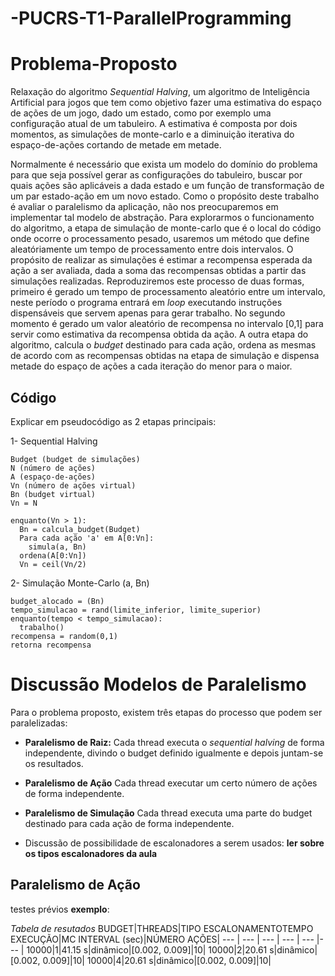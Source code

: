 # -PUCRS-T1-ParallelProgramming

# Problema-Proposto

Relaxação do algoritmo *Sequential Halving*, um algoritmo de Inteligência Artificial para jogos que tem como objetivo fazer uma estimativa do espaço de ações de um jogo, dado um estado, como por exemplo uma configuração atual de um tabuleiro. A estimativa é composta por dois momentos, as simulações de monte-carlo e a diminuição iterativa do espaço-de-ações cortando de metade em metade. 

Normalmente é necessário que exista um modelo do domínio do problema para que seja possível gerar as configurações do tabuleiro, buscar por quais ações são aplicáveis a dada estado e um função de transformação de um par estado-ação em um novo estado. Como o propósito deste trabalho é avaliar o paralelismo da aplicação, não nos preocuparemos em implementar tal modelo de abstração. Para explorarmos o funcionamento do algoritmo, a etapa de simulação de monte-carlo que é o local do código onde ocorre o processamento pesado, usaremos um método que define aleatóriamente um tempo de processamento entre dois intervalos. O propósito de realizar as simulações é estimar a recompensa esperada da ação a ser avaliada, dada a soma das recompensas obtidas a partir das simulações realizadas. Reproduziremos este processo de duas formas, primeiro é gerado um tempo de processamento aleatório entre um intervalo, neste período o programa entrará em *loop* executando instruções dispensáveis que servem apenas para gerar trabalho. No segundo momento é gerado um valor aleatório de recompensa no intervalo [0,1] para servir como estimativa da recompensa obtida da ação. A outra etapa do algoritmo, calcula o *budget* destinado para cada ação, ordena as mesmas de acordo com as recompensas obtidas na etapa de simulação e dispensa metade do espaço de ações a cada iteração do menor para o maior.

## Código
Explicar em pseudocódigo as 2 etapas principais:

1- Sequential Halving

```
Budget (budget de simulações)
N (número de ações)
A (espaço-de-ações)
Vn (número de ações virtual)
Bn (budget virtual)
Vn = N

enquanto(Vn > 1):
  Bn = calcula_budget(Budget) 
  Para cada ação 'a' em A[0:Vn]:
    simula(a, Bn)
  ordena(A[0:Vn])
  Vn = ceil(Vn/2)
```
2- Simulação Monte-Carlo (a, Bn)

```
budget_alocado = (Bn)
tempo_simulacao = rand(limite_inferior, limite_superior)
enquanto(tempo < tempo_simulacao):
  trabalho()
recompensa = random(0,1)
retorna recompensa
```


# Discussão Modelos de Paralelismo

Para o problema proposto, existem três etapas do processo que podem ser paralelizadas:

  * **Paralelismo de Raiz:** Cada thread executa o *sequential halving* de forma independente, divindo o budget definido igualmente e depois juntam-se os resultados.

  * **Paralelismo de Ação** Cada thread executar um certo número de ações de forma independente.

  * **Paralelismo de Simulação** Cada thread executa uma parte do budget destinado para cada ação de forma independente.

* Discussão de possibilidade de escalonadores a serem usados:
**ler sobre os tipos escalonadores da aula**


## Paralelismo de Ação

testes prévios **exemplo**:

*Tabela de resutados*
BUDGET|THREADS|TIPO ESCALONAMENTOTEMPO EXECUÇÃO|MC INTERVAL (sec)|NÚMERO AÇÕES|
--- | --- | --- | --- | --- |--- |
10000|1|41.15 s|dinâmico|[0.002, 0.009]|10|
10000|2|20.61 s|dinâmico|[0.002, 0.009]|10|
10000|4|20.61 s|dinâmico|[0.002, 0.009]|10|
